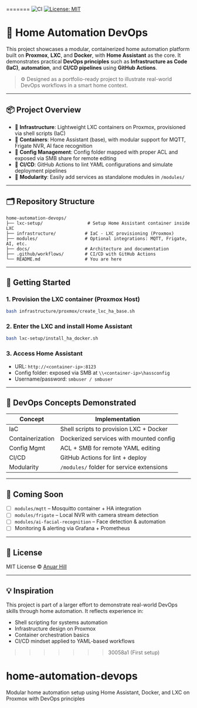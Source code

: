 =======
![CI](https://github.com/anuarhill/home-automation-devops/actions/workflows/yaml-lint.yml/badge.svg)
[![License: MIT](https://img.shields.io/badge/License-MIT-yellow.svg)](https://opensource.org/licenses/MIT)


# 🏡 Home Automation DevOps

This project showcases a modular, containerized home automation platform built on **Proxmox**, **LXC**, and **Docker**, with **Home Assistant** as the core. It demonstrates practical **DevOps principles** such as **Infrastructure as Code (IaC)**, **automation**, and **CI/CD pipelines** using **GitHub Actions**.

> ⚙️ Designed as a portfolio-ready project to illustrate real-world DevOps workflows in a smart home context.

---

## 📦 Project Overview

- 🧱 **Infrastructure**: Lightweight LXC containers on Proxmox, provisioned via shell scripts (IaC)
- 🐳 **Containers**: Home Assistant (base), with modular support for MQTT, Frigate NVR, AI face recognition
- 📁 **Config Management**: Config folder mapped with proper ACL and exposed via SMB share for remote editing
- 🚀 **CI/CD**: GitHub Actions to lint YAML configurations and simulate deployment pipelines
- 🔌 **Modularity**: Easily add services as standalone modules in `/modules/`

---

## 🗂️ Repository Structure

```
home-automation-devops/
├── lxc-setup/                 # Setup Home Assistant container inside LXC
├── infrastructure/           # IaC - LXC provisioning (Proxmox)
├── modules/                  # Optional integrations: MQTT, Frigate, AI, etc.
├── docs/                     # Architecture and documentation
├── .github/workflows/        # CI/CD with GitHub Actions
└── README.md                 # You are here
```

---

## 🚀 Getting Started

### 1. Provision the LXC container (Proxmox Host)
```bash
bash infrastructure/proxmox/create_lxc_ha_base.sh
```

### 2. Enter the LXC and install Home Assistant
```bash
bash lxc-setup/install_ha_docker.sh
```

### 3. Access Home Assistant
- URL: `http://<container-ip>:8123`
- Config folder: exposed via SMB at `\\<container-ip>\hassconfig`
- Username/password: `smbuser / smbuser`

---

## 🧠 DevOps Concepts Demonstrated

| Concept           | Implementation                          |
|------------------|------------------------------------------|
| IaC              | Shell scripts to provision LXC + Docker  |
| Containerization | Dockerized services with mounted config  |
| Config Mgmt      | ACL + SMB for remote YAML editing        |
| CI/CD            | GitHub Actions for lint + deploy         |
| Modularity       | `/modules/` folder for service extensions|

---

## 🔧 Coming Soon

- [ ] `modules/mqtt` – Mosquitto container + HA integration
- [ ] `modules/frigate` – Local NVR with camera stream detection
- [ ] `modules/ai-facial-recognition` – Face detection & automation
- [ ] Monitoring & alerting via Grafana + Prometheus

---

## 🪪 License

MIT License © [Anuar Hill](https://github.com/anuarhill)

---

## 💡 Inspiration

This project is part of a larger effort to demonstrate real-world DevOps skills through home automation. It reflects experience in:
- Shell scripting for systems automation
- Infrastructure design on Proxmox
- Container orchestration basics
- CI/CD mindset applied to YAML-based workflows
>>>>>>> 30058a1 (First setup)
# home-automation-devops
Modular home automation setup using Home Assistant, Docker, and LXC on Proxmox with DevOps principles
